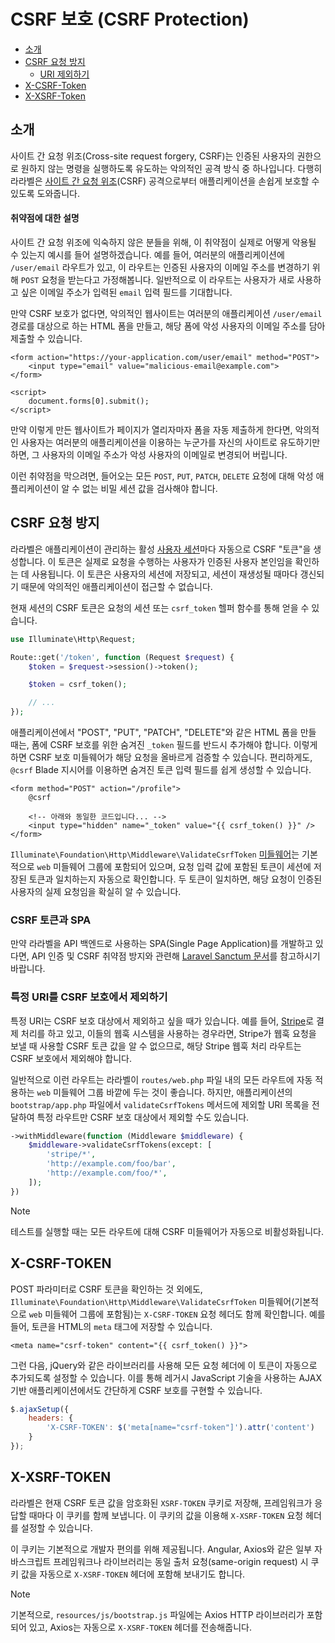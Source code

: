 # CSRF 보호 (CSRF Protection)

- [소개](#csrf-introduction)
- [CSRF 요청 방지](#preventing-csrf-requests)
    - [URI 제외하기](#csrf-excluding-uris)
- [X-CSRF-Token](#csrf-x-csrf-token)
- [X-XSRF-Token](#csrf-x-xsrf-token)

<a name="csrf-introduction"></a>
## 소개

사이트 간 요청 위조(Cross-site request forgery, CSRF)는 인증된 사용자의 권한으로 원하지 않는 명령을 실행하도록 유도하는 악의적인 공격 방식 중 하나입니다. 다행히 라라벨은 [사이트 간 요청 위조](https://en.wikipedia.org/wiki/Cross-site_request_forgery)(CSRF) 공격으로부터 애플리케이션을 손쉽게 보호할 수 있도록 도와줍니다.

<a name="csrf-explanation"></a>
#### 취약점에 대한 설명

사이트 간 요청 위조에 익숙하지 않은 분들을 위해, 이 취약점이 실제로 어떻게 악용될 수 있는지 예시를 들어 설명하겠습니다. 예를 들어, 여러분의 애플리케이션에 `/user/email` 라우트가 있고, 이 라우트는 인증된 사용자의 이메일 주소를 변경하기 위해 `POST` 요청을 받는다고 가정해봅니다. 일반적으로 이 라우트는 사용자가 새로 사용하고 싶은 이메일 주소가 입력된 `email` 입력 필드를 기대합니다.

만약 CSRF 보호가 없다면, 악의적인 웹사이트는 여러분의 애플리케이션 `/user/email` 경로를 대상으로 하는 HTML 폼을 만들고, 해당 폼에 악성 사용자의 이메일 주소를 담아 제출할 수 있습니다.

```blade
<form action="https://your-application.com/user/email" method="POST">
    <input type="email" value="malicious-email@example.com">
</form>

<script>
    document.forms[0].submit();
</script>
```

만약 이렇게 만든 웹사이트가 페이지가 열리자마자 폼을 자동 제출하게 한다면, 악의적인 사용자는 여러분의 애플리케이션을 이용하는 누군가를 자신의 사이트로 유도하기만 하면, 그 사용자의 이메일 주소가 악성 사용자의 이메일로 변경되어 버립니다.

이런 취약점을 막으려면, 들어오는 모든 `POST`, `PUT`, `PATCH`, `DELETE` 요청에 대해 악성 애플리케이션이 알 수 없는 비밀 세션 값을 검사해야 합니다.

<a name="preventing-csrf-requests"></a>
## CSRF 요청 방지

라라벨은 애플리케이션이 관리하는 활성 [사용자 세션](/docs/{{version}}/session)마다 자동으로 CSRF "토큰"을 생성합니다. 이 토큰은 실제로 요청을 수행하는 사용자가 인증된 사용자 본인임을 확인하는 데 사용됩니다. 이 토큰은 사용자의 세션에 저장되고, 세션이 재생성될 때마다 갱신되기 때문에 악의적인 애플리케이션이 접근할 수 없습니다.

현재 세션의 CSRF 토큰은 요청의 세션 또는 `csrf_token` 헬퍼 함수를 통해 얻을 수 있습니다.

```php
use Illuminate\Http\Request;

Route::get('/token', function (Request $request) {
    $token = $request->session()->token();

    $token = csrf_token();

    // ...
});
```

애플리케이션에서 "POST", "PUT", "PATCH", "DELETE"와 같은 HTML 폼을 만들 때는, 폼에 CSRF 보호를 위한 숨겨진 `_token` 필드를 반드시 추가해야 합니다. 이렇게 하면 CSRF 보호 미들웨어가 해당 요청을 올바르게 검증할 수 있습니다. 편리하게도, `@csrf` Blade 지시어를 이용하면 숨겨진 토큰 입력 필드를 쉽게 생성할 수 있습니다.

```blade
<form method="POST" action="/profile">
    @csrf

    <!-- 아래와 동일한 코드입니다... -->
    <input type="hidden" name="_token" value="{{ csrf_token() }}" />
</form>
```

`Illuminate\Foundation\Http\Middleware\ValidateCsrfToken` [미들웨어](/docs/{{version}}/middleware)는 기본적으로 `web` 미들웨어 그룹에 포함되어 있으며, 요청 입력 값에 포함된 토큰이 세션에 저장된 토큰과 일치하는지 자동으로 확인합니다. 두 토큰이 일치하면, 해당 요청이 인증된 사용자의 실제 요청임을 확실히 알 수 있습니다.

<a name="csrf-tokens-and-spas"></a>
### CSRF 토큰과 SPA

만약 라라벨을 API 백엔드로 사용하는 SPA(Single Page Application)를 개발하고 있다면, API 인증 및 CSRF 취약점 방지와 관련해 [Laravel Sanctum 문서](/docs/{{version}}/sanctum)를 참고하시기 바랍니다.

<a name="csrf-excluding-uris"></a>
### 특정 URI를 CSRF 보호에서 제외하기

특정 URI는 CSRF 보호 대상에서 제외하고 싶을 때가 있습니다. 예를 들어, [Stripe](https://stripe.com)로 결제 처리를 하고 있고, 이들의 웹훅 시스템을 사용하는 경우라면, Stripe가 웹훅 요청을 보낼 때 사용할 CSRF 토큰 값을 알 수 없으므로, 해당 Stripe 웹훅 처리 라우트는 CSRF 보호에서 제외해야 합니다.

일반적으로 이런 라우트는 라라벨이 `routes/web.php` 파일 내의 모든 라우트에 자동 적용하는 `web` 미들웨어 그룹 바깥에 두는 것이 좋습니다. 하지만, 애플리케이션의 `bootstrap/app.php` 파일에서 `validateCsrfTokens` 메서드에 제외할 URI 목록을 전달하여 특정 라우트만 CSRF 보호 대상에서 제외할 수도 있습니다.

```php
->withMiddleware(function (Middleware $middleware) {
    $middleware->validateCsrfTokens(except: [
        'stripe/*',
        'http://example.com/foo/bar',
        'http://example.com/foo/*',
    ]);
})
```

> [!NOTE]
> 테스트를 실행할 때는 모든 라우트에 대해 CSRF 미들웨어가 자동으로 비활성화됩니다.

<a name="csrf-x-csrf-token"></a>
## X-CSRF-TOKEN

POST 파라미터로 CSRF 토큰을 확인하는 것 외에도, `Illuminate\Foundation\Http\Middleware\ValidateCsrfToken` 미들웨어(기본적으로 `web` 미들웨어 그룹에 포함됨)는 `X-CSRF-TOKEN` 요청 헤더도 함께 확인합니다. 예를 들어, 토큰을 HTML의 `meta` 태그에 저장할 수 있습니다.

```blade
<meta name="csrf-token" content="{{ csrf_token() }}">
```

그런 다음, jQuery와 같은 라이브러리를 사용해 모든 요청 헤더에 이 토큰이 자동으로 추가되도록 설정할 수 있습니다. 이를 통해 레거시 JavaScript 기술을 사용하는 AJAX 기반 애플리케이션에서도 간단하게 CSRF 보호를 구현할 수 있습니다.

```js
$.ajaxSetup({
    headers: {
        'X-CSRF-TOKEN': $('meta[name="csrf-token"]').attr('content')
    }
});
```

<a name="csrf-x-xsrf-token"></a>
## X-XSRF-TOKEN

라라벨은 현재 CSRF 토큰 값을 암호화된 `XSRF-TOKEN` 쿠키로 저장해, 프레임워크가 응답할 때마다 이 쿠키를 함께 보냅니다. 이 쿠키의 값을 이용해 `X-XSRF-TOKEN` 요청 헤더를 설정할 수 있습니다.

이 쿠키는 기본적으로 개발자 편의를 위해 제공됩니다. Angular, Axios와 같은 일부 자바스크립트 프레임워크나 라이브러리는 동일 출처 요청(same-origin request) 시 쿠키 값을 자동으로 `X-XSRF-TOKEN` 헤더에 포함해 보내기도 합니다.

> [!NOTE]
> 기본적으로, `resources/js/bootstrap.js` 파일에는 Axios HTTP 라이브러리가 포함되어 있고, Axios는 자동으로 `X-XSRF-TOKEN` 헤더를 전송해줍니다.
